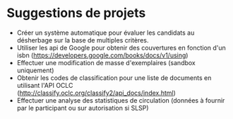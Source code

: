 # Suggestions de projets
* Créer un système automatique pour évaluer les candidats
au désherbage sur la base de multiples critères.
* Utiliser les api de Google pour obtenir des couvertures
en fonction d'un isbn (https://developers.google.com/books/docs/v1/using)
* Effectuer une modification de masse d'exemplaires
(sandbox uniquement)
* Obtenir les codes de classification pour une liste de
documents en utilisant l'API OCLC (http://classify.oclc.org/classify2/api_docs/index.html)
* Effectuer une analyse des statistiques de circulation
(données à fournir par le participant ou sur autorisation
si SLSP)